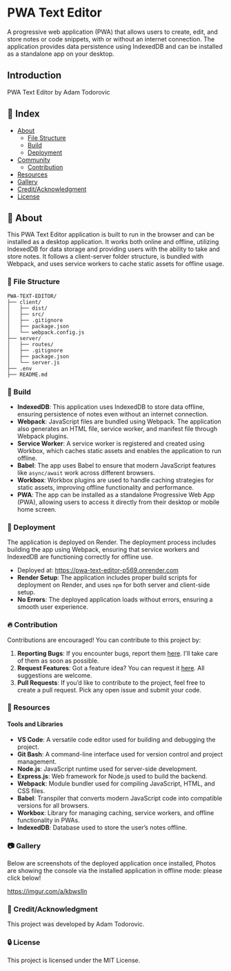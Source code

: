 # PWA Text Editor

A progressive web application (PWA) that allows users to create, edit, and store notes or code snippets, with or without an internet connection. The application provides data persistence using IndexedDB and can be installed as a standalone app on your desktop.

## Introduction

PWA Text Editor by Adam Todorovic

## :ledger: Index

- [About](#beginner-about)
  - [File Structure](#file_folder-file-structure)
  - [Build](#hammer-build)
  - [Deployment](#rocket-deployment)
- [Community](#cherry_blossom-community)
  - [Contribution](#fire-contribution)
- [Resources](#page_facing_up-resources)
- [Gallery](#camera-gallery)
- [Credit/Acknowledgment](#star2-creditacknowledgment)
- [License](#lock-license)

## :beginner: About

This PWA Text Editor application is built to run in the browser and can be installed as a desktop application. It works both online and offline, utilizing IndexedDB for data storage and providing users with the ability to take and store notes. It follows a client-server folder structure, is bundled with Webpack, and uses service workers to cache static assets for offline usage.

### :file_folder: File Structure

```plaintext
PWA-TEXT-EDITOR/
├── client/
│   ├── dist/
│   ├── src/
│   ├── .gitignore
│   ├── package.json
│   └── webpack.config.js
├── server/
│   ├── routes/
│   ├── .gitignore
│   ├── package.json
│   └── server.js
├── .env
├── README.md

```

### :hammer: Build

- **IndexedDB**: This application uses IndexedDB to store data offline, ensuring persistence of notes even without an internet connection.
- **Webpack**: JavaScript files are bundled using Webpack. The application also generates an HTML file, service worker, and manifest file through Webpack plugins.
- **Service Worker**: A service worker is registered and created using Workbox, which caches static assets and enables the application to run offline.
- **Babel**: The app uses Babel to ensure that modern JavaScript features like `async/await` work across different browsers.
- **Workbox**: Workbox plugins are used to handle caching strategies for static assets, improving offline functionality and performance.
- **PWA**: The app can be installed as a standalone Progressive Web App (PWA), allowing users to access it directly from their desktop or mobile home screen.

### :rocket: Deployment

The application is deployed on Render. The deployment process includes building the app using Webpack, ensuring that service workers and IndexedDB are functioning correctly for offline use.

- Deployed at: https://pwa-text-editor-p569.onrender.com
- **Render Setup**: The application includes proper build scripts for deployment on Render, and uses `npm` for both server and client-side setup.
- **No Errors**: The deployed application loads without errors, ensuring a smooth user experience.

### :fire: Contribution

Contributions are encouraged! You can contribute to this project by:

1. **Reporting Bugs**: If you encounter bugs, report them [here](https://github.com/ProjectAdam95/PWA-Text-Editor/issues). I'll take care of them as soon as possible.
2. **Request Features**: Got a feature idea? You can request it [here](https://github.com/ProjectAdam95/PWA-Text-Editor/issues). All suggestions are welcome.
3. **Pull Requests**: If you’d like to contribute to the project, feel free to create a pull request. Pick any open issue and submit your code.

### :page_facing_up: Resources

#### Tools and Libraries

- **VS Code**: A versatile code editor used for building and debugging the project.
- **Git Bash**: A command-line interface used for version control and project management.
- **Node.js**: JavaScript runtime used for server-side development.
- **Express.js**: Web framework for Node.js used to build the backend.
- **Webpack**: Module bundler used for compiling JavaScript, HTML, and CSS files.
- **Babel**: Transpiler that converts modern JavaScript code into compatible versions for all browsers.
- **Workbox**: Library for managing caching, service workers, and offline functionality in PWAs.
- **IndexedDB**: Database used to store the user’s notes offline.
  
### :camera: Gallery

Below are screenshots of the deployed application once installed,
Photos are showing the console via the installed application in offline mode: please click below!

https://imgur.com/a/kbwsIln



### :star2: Credit/Acknowledgment

This project was developed by Adam Todorovic.

### :lock: License

This project is licensed under the MIT License.